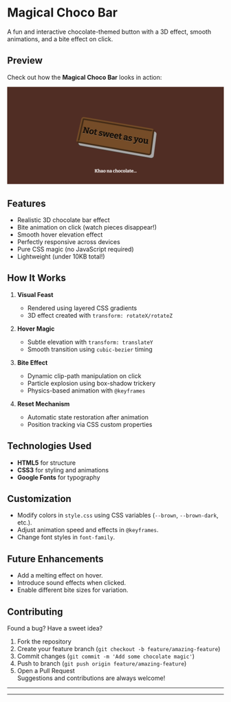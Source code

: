 # Magical Choco Bar  

A fun and interactive chocolate-themed button with a 3D effect, smooth animations, and a bite effect on click.  

## Preview  

Check out how the **Magical Choco Bar** looks in action:  

![Magical Choco Bar Preview](image.png)  


## Features  

- Realistic 3D chocolate bar effect  
- Bite animation on click (watch pieces disappear!)  
- Smooth hover elevation effect  
- Perfectly responsive across devices  
- Pure CSS magic (no JavaScript required)  
- Lightweight (under 10KB total!)  


## How It Works  

1. **Visual Feast**  
   - Rendered using layered CSS gradients  
   - 3D effect created with `transform: rotateX/rotateZ`  

2. **Hover Magic**  
   - Subtle elevation with `transform: translateY`  
   - Smooth transition using `cubic-bezier` timing  

3. **Bite Effect**  
   - Dynamic clip-path manipulation on click  
   - Particle explosion using box-shadow trickery  
   - Physics-based animation with `@keyframes`  

4. **Reset Mechanism**  
   - Automatic state restoration after animation  
   - Position tracking via CSS custom properties 
  

## Technologies Used  

- **HTML5** for structure  
- **CSS3** for styling and animations  
- **Google Fonts** for typography  

## Customization  

- Modify colors in `style.css` using CSS variables (`--brown`, `--brown-dark`, etc.).  
- Adjust animation speed and effects in `@keyframes`.  
- Change font styles in `font-family`.  

## Future Enhancements  

- Add a melting effect on hover.  
- Introduce sound effects when clicked.  
- Enable different bite sizes for variation.  

## Contributing  

Found a bug? Have a sweet idea?  
1. Fork the repository  
2. Create your feature branch (`git checkout -b feature/amazing-feature`)  
3. Commit changes (`git commit -m 'Add some chocolate magic'`)  
4. Push to branch (`git push origin feature/amazing-feature`)  
5. Open a Pull Request  
Suggestions and contributions are always welcome!  

---
** **